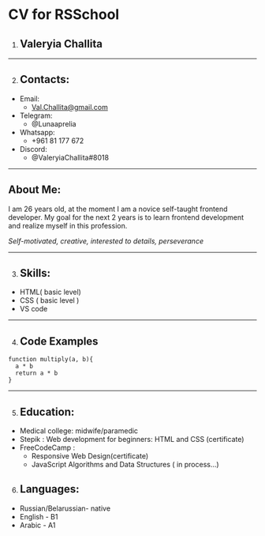 # CV for RSSchool
1. ## Valeryia Challita
******
2. ## Contacts:
* Email:
   + Val.Challita@gmail.com
* Telegram:
   + @Lunaaprelia
* Whatsapp:
   + +961 81 177 672
* Discord:
   + @ValeryiaChallita#8018 
****
## About Me:

I am 26 years old, at the moment I am a novice self-taught frontend developer. My goal for the next 2 years is to learn frontend development and realize myself in this profession.

*Self-motivated, creative, interested to details, perseverance*
*******
3.  ## Skills:
* HTML( basic level)
* CSS ( basic level )
* VS code
*******

4. ## Code Examples
``` 
function multiply(a, b){
  a * b
  return a * b
}
```
******

5. ## Education:
* Medical college: midwife/paramedic 
* Stepik : Web development for beginners: HTML and CSS (certificate)
* FreeCodeCamp : 
   + Responsive Web Design(certificate)
   + JavaScript Algorithms and Data Structures ( in process...)

6. ## Languages:
* Russian/Belarussian- native
* English - B1
* Arabic - A1 
